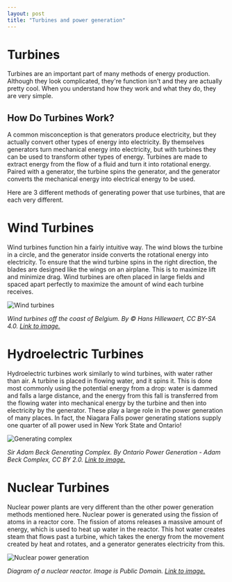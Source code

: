 ```yaml
---
layout: post
title: "Turbines and power generation"
---
```


# Turbines

Turbines are an important part of many methods of energy production. 
Although they look complicated, they're function isn't and they are actually pretty cool. 
When you understand how they work and what they do, they are very simple.

## How Do Turbines Work?

A common misconception is that generators produce electricity, but they actually convert other types of energy into electricity. 
By themselves generators turn mechanical energy into electricity, but with turbines they can be used to transform other types of energy.
Turbines are made to extract energy from the flow of a fluid and turn it into rotational energy.
Paired with a generator, the turbine spins the generator, and the generator converts the mechanical energy into electrical energy
to be used.

Here are 3 different methods of generating power that use turbines, that are each very different.

# Wind Turbines

Wind turbines function hin a fairly intuitive way. 
The wind blows the turbine in a circle, and the generator inside converts the rotational energy into electricity. 
To ensure that the wind turbine spins in the right direction, the blades are designed like the wings on an airplane. 
This is to maximize lift and minimize drag. 
Wind turbines are often placed in large fields and spaced apart perfectly to maximize the amount of wind each turbine receives.

![Wind turbines](https://upload.wikimedia.org/wikipedia/commons/thumb/b/ba/Windmills_D1-D4_%28Thornton_Bank%29.jpg/800px-Windmills_D1-D4_%28Thornton_Bank%29.jpg)

*Wind turbines off the coast of Belgium. By © Hans Hillewaert, CC BY-SA 4.0. [Link to image.](https://commons.wikimedia.org/w/index.php?curid=6361901)*

# Hydroelectric Turbines

Hydroelectric turbines work similarly to wind turbines, with water rather than air. 
A turbine is placed in flowing water, and it spins it. 
This is done most commonly using the potential energy from a drop: water is dammed and falls a large distance, and the energy from this fall
is transferred from the flowing water into mechanical energy by the turbine and then into electricity by the generator.
These play a large role in the power generation of many places. 
In fact, the Niagara Falls power generating stations supply one quarter of all power used in New York State and Ontario!

![Generating complex](https://upload.wikimedia.org/wikipedia/commons/4/43/Adam_Beck_Complex.jpg)

*Sir Adam Beck Generating Complex. By Ontario Power Generation - Adam Beck Complex, CC BY 2.0. [Link to image.](https://commons.wikimedia.org/w/index.php?curid=2564777)*

# Nuclear Turbines

Nuclear power plants are very different than the other power generation methods mentioned here. 
Nuclear power is generated using the fission of atoms in a reactor core.
The fission of atoms releases a massive amount of energy, which is used to heat up water in the reactor.
This hot water creates steam that flows past a turbine, which takes the energy from the movement created by heat and rotates,
and a generator generates electricity from this.

![Nuclear power generation](https://upload.wikimedia.org/wikipedia/commons/a/a0/PressurizedWaterReactor.gif)

*Diagram of a nuclear reactor. Image is Public Domain. [Link to image.](https://commons.wikimedia.org/wiki/File:PressurizedWaterReactor.gif)*